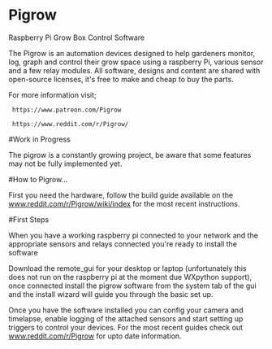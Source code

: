 # Pigrow
Raspberry Pi Grow Box Control Software

The Pigrow is an automation devices designed to help gardeners monitor, log, graph and control their grow space using a raspberry Pi, various sensor and a few relay modules. All software, designs and content are shared with open-source licenses, it's free to make and cheap to buy the parts.

For more information visit;

     https://www.patreon.com/Pigrow

     https://www.reddit.com/r/Pigrow/

#Work in Progress

The pigrow is a constantly growing project, be aware that some features may not be fully implemented yet. 

#How to Pigrow...

First you need the hardware, follow the build guide available on the www.reddit.com/r/Pigrow/wiki/index for the most recent instructions. 

#First Steps 

When you have a working raspberry pi connected to your network and the appropriate sensors and relays connected you're ready to install the software
  
Download the remote_gui for your desktop or laptop (unfortunately this does not run on the raspberry pi at the moment due WXpython support), once connected install the pigrow software from the system tab of the gui and the install wizard will guide you through the basic set up.

Once you have the software installed you can config your camera and timelapse, enable logging of the attached sensors and start setting up triggers to control your devices. For the most recent guides check out www.reddit.com/r/Pigrow for upto date information. 







